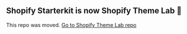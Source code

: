 ## Shopify Starterkit is now Shopify Theme Lab 🧪

This repo was moved. [Go to Shopify Theme Lab repo](https://github.com/uicrooks/shopify-theme-lab)
